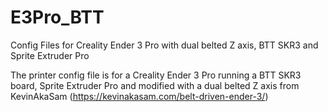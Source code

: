 # E3Pro_BTT
Config Files for Creality Ender 3 Pro with dual belted Z axis, BTT SKR3 and Sprite Extruder Pro

The printer config file is for a Creality Ender 3 Pro running a BTT SKR3 board, Sprite Extruder Pro
and modified with a dual belted Z axis from KevinAkaSam (https://kevinakasam.com/belt-driven-ender-3/)
